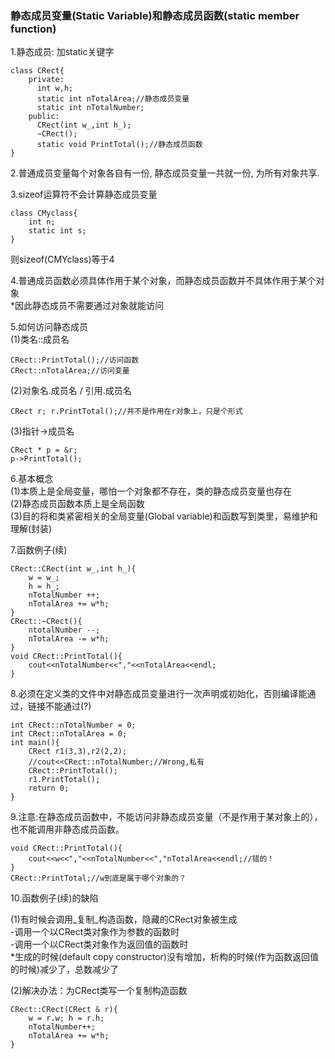 ### 静态成员变量\(Static Variable\)和静态成员函数\(static member function\)

1.静态成员: 加static关键字

```
class CRect{  
    private:  
      int w,h;  
      static int nTotalArea;//静态成员变量    
      static int nTotalNumber;  
    public:  
      CRect(int w_,int h_);  
      ~CRect();  
      static void PrintTotal();//静态成员函数    
}  
```

2.普通成员变量每个对象各自有一份, 静态成员变量一共就一份, 为所有对象共享.

3.sizeof运算符不会计算静态成员变量

```
class CMyclass{
    int n;
    static int s;
}
```

则sizeof\(CMYclass\)等于4

4.普通成员函数必须具体作用于某个对象，而静态成员函数并不具体作用于某个对象   
\*因此静态成员不需要通过对象就能访问

5.如何访问静态成员   
\(1\)类名::成员名

```
CRect::PrintTotal();//访问函数 
CRect::nTotalArea;//访问变量
```

\(2\)对象名.成员名 / 引用.成员名

```
CRect r; r.PrintTotal();//并不是作用在r对象上，只是个形式
```

\(3\)指针-&gt;成员名

```
CRect * p = &r; 
p->PrintTotal(); 
```

6.基本概念  
\(1\)本质上是全局变量，哪怕一个对象都不存在，类的静态成员变量也存在  
\(2\)静态成员函数本质上是全局函数  
\(3\)目的将和类紧密相关的全局变量\(Global variable\)和函数写到类里，易维护和理解\(封装\)

7.函数例子\(续\)

```
CRect::CRect(int w_,int h_){  
    w = w_;  
    h = h_;  
    nTotalNumber ++;  
    nTotalArea += w*h;  
}  
CRect::~CRect(){  
    ntotalNumber --;  
    nTotalArea -= w*h;  
}  
void CRect::PrintTotal(){  
    cout<<nTotalNumber<<","<<nTotalArea<<endl;  
}
```

8.必须在定义类的文件中对静态成员变量进行一次声明或初始化，否则编译能通过，链接不能通过\(?\)

```
int CRect::nTotalNumber = 0;  
int CRect::nTotalArea = 0;  
int main(){  
    CRect r1(3,3),r2(2,2);  
    //cout<<CRect::nTotalNumber;//Wrong,私有  
    CRect::PrintTotal();  
    r1.PrintTotal();  
    return 0;  
} 
```

9.注意:在静态成员函数中，不能访问非静态成员变量（不是作用于某对象上的），也不能调用非静态成员函数。

```
void CRect::PrintTotal(){  
    cout<<w<<","<<nTotalNumber<<","nTotalArea<<endl;//错的！  
}  
CRect::PrintTotal;//w到底是属于哪个对象的？  
```

10.函数例子\(续\)的缺陷

\(1\)有时候会调用_复制_构造函数，隐藏的CRect对象被生成  
-调用一个以CRect类对象作为参数的函数时  
-调用一个以CRect类对象作为返回值的函数时  
\*生成的时候\(default copy constructor\)没有增加，析构的时候\(作为函数返回值的时候\)减少了，总数减少了

\(2\)解决办法：为CRect类写一个复制构造函数

```
CRect::CRect(CRect & r){
    w = r.w; h = r.h;  
    nTotalNumber++;  
    nTotalArea += w*h;  
}  
```



